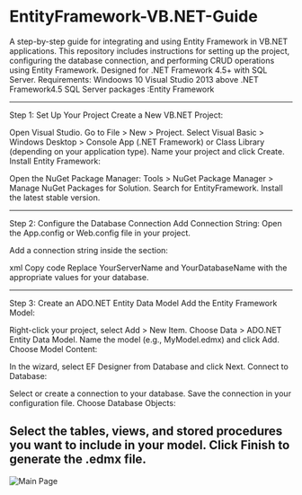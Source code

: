 

# EntityFramework-VB.NET-Guide
A step-by-step guide for integrating and using Entity Framework in VB.NET applications. This repository includes instructions for setting up the project, configuring the database connection, and performing CRUD operations using Entity Framework. Designed for .NET Framework 4.5+ with SQL Server.
Requirements:
Windoows 10
Visual Studio 2013 above
.NET Framework4.5
SQL Server 
packages :Entity Framework 


--------------------------------------------------------------------------------------

Step 1: Set Up Your Project
Create a New VB.NET Project:

Open Visual Studio.
Go to File > New > Project.
Select Visual Basic > Windows Desktop > Console App (.NET Framework) or Class Library (depending on your application type).
Name your project and click Create.
Install Entity Framework:

Open the NuGet Package Manager:
Tools > NuGet Package Manager > Manage NuGet Packages for Solution.
Search for EntityFramework.
Install the latest stable version.

---------------------------------------------------------------------------------------------------------------------------
Step 2: Configure the Database Connection
Add Connection String:
Open the App.config or Web.config file in your project.

Add a connection string inside the <connectionStrings> section:

xml
Copy code
<connectionStrings>
    <add name="MyDatabaseEntities" 
         connectionString="metadata=res://*/MyModel.csdl|res://*/MyModel.ssdl|res://*/MyModel.msl;provider=System.Data.SqlClient;provider connection string=&quot;Data Source=YourServerName;Initial Catalog=YourDatabaseName;Integrated Security=True;MultipleActiveResultSets=True;&quot;" 
         providerName="System.Data.EntityClient" />
</connectionStrings>
Replace YourServerName and YourDatabaseName with the appropriate values for your database.

-----------------------------------------------------------------------------------------------------------------------------
Step 3: Create an ADO.NET Entity Data Model
Add the Entity Framework Model:

Right-click your project, select Add > New Item.
Choose Data > ADO.NET Entity Data Model.
Name the model (e.g., MyModel.edmx) and click Add.
Choose Model Content:

In the wizard, select EF Designer from Database and click Next.
Connect to Database:

Select or create a connection to your database.
Save the connection in your configuration file.
Choose Database Objects:

Select the tables, views, and stored procedures you want to include in your model.
Click Finish to generate the .edmx file.
------------------------------------------------------------------------------------------------------------------------------

![Main Page](https://github.com/user-attachments/assets/feba2179-d823-471b-a969-420f65261568)          

